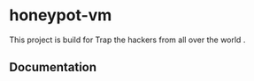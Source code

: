 # honeypot-vm
This project is build for Trap the hackers from all over the world .

## Documentation
